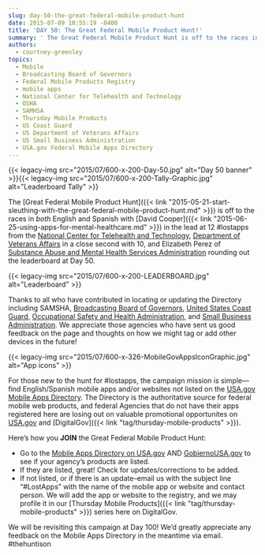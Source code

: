 ```yaml
---
slug: day-50-the-great-federal-mobile-product-hunt
date: 2015-07-09 10:55:19 -0400
title: 'DAY 50: The Great Federal Mobile Product Hunt!'
summary: ' The Great Federal Mobile Product Hunt is off to the races in both English and Spanish with David Cooper in the lead at 12 #lostapps from the National Center for Telehealth and Technology, Department of Veterans Affairs in a close second with 10,'
authors:
  - courtney-greenley
topics:
  - Mobile
  - Broadcasting Board of Governors
  - Federal Mobile Products Registry
  - mobile apps
  - National Center for Telehealth and Technology
  - OSHA
  - SAMHSA
  - Thursday Mobile Products
  - US Coast Guard
  - US Department of Veterans Affairs
  - US Small Business Administration
  - USA.gov Federal Mobile Apps Directory
---
```


{{< legacy-img src="2015/07/600-x-200-Day-50.jpg" alt="Day 50 banner" >}}{{< legacy-img src="2015/07/600-x-200-Tally-Graphic.jpg" alt="Leaderboard Tally" >}}

The [Great Federal Mobile Product Hunt]({{< link "2015-05-21-start-sleuthing-with-the-great-federal-mobile-product-hunt.md" >}}) is off to the races in _both_ English and Spanish with [David Cooper]({{< link "2015-06-25-using-apps-for-mental-healthcare.md" >}}) in the lead at 12 #lostapps from the [National Center for Telehealth and Technology](http://t2health.dcoe.mil/), [Department of Veterans Affairs](http://www.va.gov/) in a close second with 10, and Elizabeth Perez of [Substance Abuse and Mental Health Services Administration](http://www.samhsa.gov/) rounding out the leaderboard at Day 50.

{{< legacy-img src="2015/07/600-x-200-LEADERBOARD.jpg" alt="Leaderboard" >}}

Thanks to all who have contributed in locating or updating the Directory including SAMSHA, [Broadcasting Board of Governors](http://www.bbg.gov/), [United States Coast Guard](http://www.uscg.mil/), [Occupational Safety and Health Administration](https://www.osha.gov/), and [Small Business Administration](https://www.sba.gov/). We appreciate those agencies who have sent us good feedback on the page and thoughts on how we might tag or add other devices in the future!

{{< legacy-img src="2015/07/600-x-326-MobileGovAppsIconGraphic.jpg" alt="App icons" >}}

For those new to the hunt for #lostapps, the campaign mission is simple—find English/Spanish mobile apps and/or websites not listed on the [USA.gov Mobile Apps Directory](https://www.usa.gov/mobile-apps). The Directory is the authoritative source for federal mobile web products, and federal Agencies that do not have their apps registered here are losing out on valuable promotional opportunites on [USA.gov](https://www.usa.gov/mobile-apps) and [DigitalGov]({{< link "tag/thursday-mobile-products" >}}).

Here’s how you **JOIN** the Great Federal Mobile Product Hunt:

  * Go to the [Mobile Apps Directory on USA.gov](http://www.usa.gov/mobileapps.shtml) AND [GobiernoUSA.gov](http://www.usa.gov/gobiernousa/conectese-gobierno/apps.moviles.shtml) to see if your agency’s products are listed.
  * If they are listed, great! Check for updates/corrections to be added.
  * If not listed, or if there is an update&#8211;email us with the subject line “#LostApps” with the name of the mobile app or website and contact person. We will add the app or website to the registry, and we may profile it in our [Thursday Mobile Products]({{< link "tag/thursday-mobile-products" >}}) series here on DigitalGov.

We will be revisiting this campaign at Day 100! We’d greatly appreciate any feedback on the Mobile Apps Directory in the meantime via email. #thehuntison